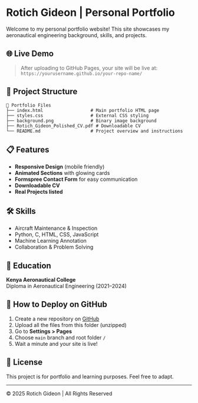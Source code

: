 
# Rotich Gideon | Personal Portfolio

Welcome to my personal portfolio website! This site showcases my aeronautical engineering background, skills, and projects.

## 🌐 Live Demo
> After uploading to GitHub Pages, your site will be live at:  
> `https://yourusername.github.io/your-repo-name/`

## 📁 Project Structure

```
📁 Portfolio Files
├── index.html                  # Main portfolio HTML page
├── styles.css                  # External CSS styling
├── background.png              # Binary image background
├── Rotich_Gideon_Polished_CV.pdf # Downloadable CV
└── README.md                   # Project overview and instructions
```

## 📋 Features

- **Responsive Design** (mobile friendly)
- **Animated Sections** with glowing cards
- **Formspree Contact Form** for easy communication
- **Downloadable CV**
- **Real Projects listed**

## 🛠️ Skills

- Aircraft Maintenance & Inspection  
- Python, C, HTML, CSS, JavaScript  
- Machine Learning Annotation  
- Collaboration & Problem Solving  

## 🏫 Education

**Kenya Aeronautical College**  
Diploma in Aeronautical Engineering (2021–2024)

## 🚀 How to Deploy on GitHub

1. Create a new repository on [GitHub](https://github.com/new)
2. Upload all the files from this folder (unzipped)
3. Go to **Settings > Pages**
4. Choose `main` branch and root folder `/`
5. Wait a minute and your site is live!

## 📄 License

This project is for portfolio and learning purposes. Feel free to adapt.

---

© 2025 Rotich Gideon | All Rights Reserved
